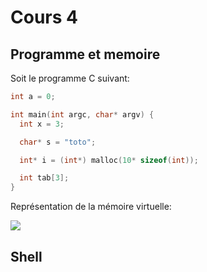 # Cours 4

## Programme et memoire

Soit le programme C suivant:

```c
int a = 0;

int main(int argc, char* argv) {
  int x = 3;

  char* s = "toto";

  int* i = (int*) malloc(10* sizeof(int));

  int tab[3];
}
```

Représentation de la mémoire virtuelle:

![](images/tas)

## Shell
